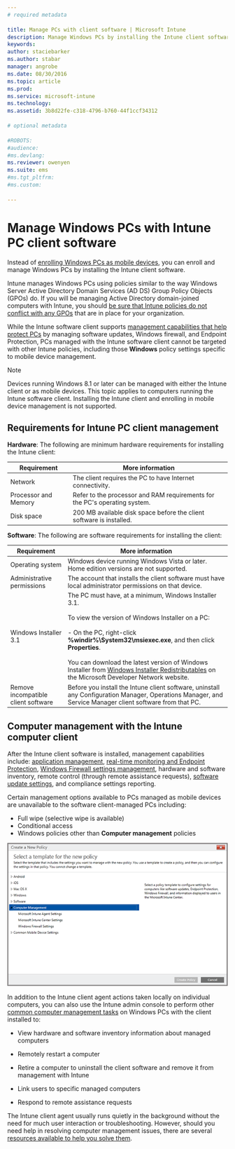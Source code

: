 ```yaml
---
# required metadata

title: Manage PCs with client software | Microsoft Intune
description: Manage Windows PCs by installing the Intune client software.
keywords:
author: staciebarker
ms.author: stabar
manager: angrobe
ms.date: 08/30/2016
ms.topic: article
ms.prod:
ms.service: microsoft-intune
ms.technology:
ms.assetid: 3b8d22fe-c318-4796-b760-44f1ccf34312

# optional metadata

#ROBOTS:
#audience:
#ms.devlang:
ms.reviewer: owenyen
ms.suite: ems
#ms.tgt_pltfrm:
#ms.custom:

---
```


# Manage Windows PCs with Intune PC client software
Instead of [enrolling Windows PCs as mobile devices](set-up-windows-device-management-with-microsoft-intune.md), you can enroll and manage Windows PCs by installing the Intune client software.

Intune manages Windows PCs using policies similar to the way Windows Server Active Directory Domain Services (AD DS) Group Policy Objects (GPOs) do. If you will be managing Active Directory domain-joined computers with Intune, you should [be sure that Intune policies do not conflict with any GPOs](resolve-gpo-and-microsoft-intune-policy-conflicts.md) that are in place for your organization.

While the Intune software client supports [management capabilities that help protect PCs](policies-to-protect-windows-pcs-in-microsoft-intune.md) by managing software updates, Windows firewall, and Endpoint Protection, PCs managed with the Intune software client cannot be targeted with other Intune policies, including those **Windows** policy settings specific to mobile device management.

> [!NOTE]
> Devices running Windows 8.1 or later can be managed with either the Intune client or as mobile devices. This topic applies to computers running the Intune software client. Installing the Intune client and enrolling in mobile device management is not supported.

## Requirements for Intune PC client management

**Hardware**:
The following are minimum hardware requirements for installing the Intune client:

|Requirement|More information|
|---------------|--------------------|
|Network|The client requires the PC to have Internet connectivity.|
|Processor and Memory|Refer to the processor and RAM requirements for the PC's operating system.|
|Disk space|200 MB available disk space before the client software is installed.|

**Software**:
The following are software requirements for installing the client:

|Requirement|More information|
|---------------|--------------------|
|Operating system | Windows device running Windows Vista or later. Home edition versions are not supported.|
|Administrative permissions|The account that installs the client software must have local administrator permissions on that device.|
|Windows Installer 3.1|The PC must have, at a minimum, Windows Installer 3.1.<br /><br />To view the version of Windows Installer on a PC:<br /><br />-   On the PC, right-click **%windir%\System32\msiexec.exe**, and then click **Properties**.<br /><br />You can download the latest version of Windows Installer from [Windows Installer Redistributables](http://go.microsoft.com/fwlink/?LinkID=234258) on the Microsoft Developer Network website.|
|Remove incompatible client software|Before you install the Intune client software, uninstall any Configuration Manager, Operations Manager, and Service Manager client software from that PC.|

## Computer management with the Intune computer client
After the Intune client software is installed, management capabilities include: [application management](deploy-apps-in-microsoft-intune.md), [real-time monitoring and Endpoint Protection](help-secure-windows-pcs-with-endpoint-protection-for-microsoft-intune.md), [Windows Firewall settings management](help-protect-windows-pcs-using-windows-firewall-policies-in-microsoft-intune.md), hardware and software inventory, remote control (through remote assistance requests), [software update settings](keep-windows-pcs-up-to-date-with-software-updates-in-microsoft-intune.md), and compliance settings reporting.

Certain management options available to PCs managed as mobile devices are unavailable to the software client-managed PCs including:

-   Full wipe (selective wipe is available)
-   Conditional access
-   Windows policies other than **Computer management** policies

![Policies template for Windows PCs](../media/pc_policy_template.png)

In addition to the Intune client agent actions taken locally on individual computers, you can also use the Intune admin console to perform other [common computer management tasks](common-windows-pc-management-tasks-with-the-microsoft-intune-computer-client.md) on Windows PCs with the client installed to:

-   View hardware and software inventory information about managed computers

-   Remotely restart a computer

-   Retire a computer to uninstall the client software and remove it from management with Intune

-   Link users to specific managed computers

-   Respond to remote assistance requests

The Intune client agent usually runs quietly in the background without the need for much user interaction or troubleshooting. However, should you need help in resolving computer management issues, there are several [resources available to help you solve them](/intune/troubleshoot/troubleshoot-client-setup-in-microsoft-intune).
